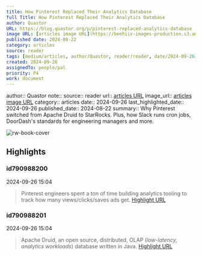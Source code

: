 ```yaml
---
title: How Pinterest Replaced Their Analytics Database
full Title: How Pinterest Replaced Their Analytics Database
author: Quastor
URL: https://blog.quastor.org/p/pinterest-replaced-analytics-database
image URL: [articles image URL](https://beehiiv-images-production.s3.amazonaws.com/uploads/publication/logo/7a588cb1-1dd5-4201-9945-b1b2cde55baa/Q.png)
published date: 2024-08-22
category: articles
source: reader
tags: [medium/articles, author/Quastor, reader/reader, date/2024-09-26, area/reader]
created: 2024-09-26
assignedTo: people/pal
priority: P4
work: document
---
```

author:: Quastor
note:: 
source:: reader
url:: [articles URL](https://blog.quastor.org/p/pinterest-replaced-analytics-database)
image_url:: [articles image URL](https://beehiiv-images-production.s3.amazonaws.com/uploads/publication/logo/7a588cb1-1dd5-4201-9945-b1b2cde55baa/Q.png)
category:: articles
date:: 2024-09-26
last_highlighted_date:: 2024-09-26
published_date:: 2024-08-22
summary:: Why Pinterest switched from Apache Druid to StarRocks. Plus, how Slack runs cron jobs, DoorDash's standards for engineering managers and more.


![rw-book-cover](https://beehiiv-images-production.s3.amazonaws.com/uploads/publication/logo/7a588cb1-1dd5-4201-9945-b1b2cde55baa/Q.png)

## Highlights
### id790988200
2024-09-26 15:04
> Pinterest engineers spent a ton of time building analytics tooling to track how many views/clicks/saves ads get. 
[Highlight URL](https://read.readwise.io/read/01j8qv5hxp757sqfpj2z632mx3)


### id790988201
2024-09-26 15:04
> Apache Druid, an open source, distributed, OLAP (*low-latency, analytics workloads*) database written in Java. 
[Highlight URL](https://read.readwise.io/read/01j8qv6qj52x9j975gqshxx29n)


